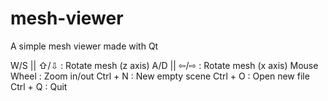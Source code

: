 # mesh-viewer
A simple mesh viewer made with Qt

W/S || ⇧/⇩	: Rotate mesh (z axis)
A/D || ⇦/⇨	: Rotate mesh (x axis)
Mouse Wheel	: Zoom in/out
Ctrl + N	  : New empty scene
Ctrl + O	  : Open new file
Ctrl + Q	  : Quit
